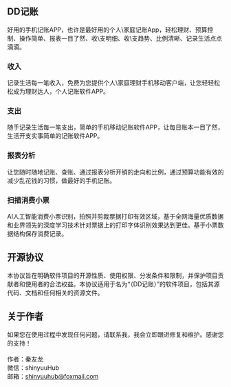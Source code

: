 ## DD记账
好用的手机记账APP，也许是最好用的个人\家庭记账App，轻松理财、预算控制、操作简单、报表一目了然、收\支明细、收\支趋势、比例清晰、记录生活点点滴滴。

### 收入
记录生活每一笔收入，免费为您提供个人\家庭理财手机移动客户端，让您轻轻松松成为理财达人，个人记账软件APP。

### 支出
随手记录生活每一笔支出，简单的手机移动记账软件APP，让每日账本一目了然，生活开支实事简单的记账软件APP。

### 报表分析
让您随时随地记账、查账、通过报表分析开销的走向和比例，通过预算功能有效的减少乱花钱的习惯，做最好的手机记账。

### 扫描消费小票
AI人工智能消费小票识别，拍照并剪裁票据打印有效区域，基于全网海量优质数据和业界领先的深度学习技术针对票据上的打印字体识别效果达到更佳。基于小票数据结构保存消费记录。

## 开源协议
本协议旨在明确软件项目的开源性质、使用权限、分发条件和限制，并保护项目贡献者和使用者的合法权益。本协议适用于名为“（DD记账）”的软件项目，包括其源代码、文档和任何相关的资源文件。

## 关于作者
如果您在使用过程中发现任何问题，请联系我，我会立即跟进修复和维护。感谢您的支持！<br/><br/>
作者：秦友龙<br/>
微信：shinyuuHub<br/>
邮箱：shinyuuhub@foxmail.com<br/>
